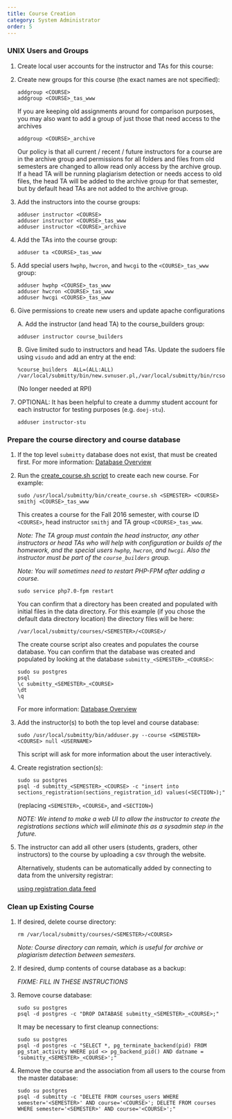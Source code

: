 ```yaml
---
title: Course Creation
category: System Administrator
order: 5
---
```


### UNIX Users and Groups

1. Create local user accounts for the instructor and TAs for this course:
 
2. Create new groups for this course (the exact names are not specified):

   ```
   addgroup <COURSE>
   addgroup <COURSE>_tas_www
   ```

   If you are keeping old assignments around for comparison purposes, you may also want to add a group of just 
   those that need access to the archives

   ```
   addgroup <COURSE>_archive
   ```

   Our policy is that all current / recent / future instructors for a course are in the archive group and permissions 
   for all folders and files from old semesters are changed to allow read only access by the archive group. If a head 
   TA will be running plagiarism detection or needs access to old files, the head TA will be added to the archive 
   group for that semester, but by default head TAs are not added to the archive group.


3. Add the instructors into the course groups:

   ```
   adduser instructor <COURSE>
   adduser instructor <COURSE>_tas_www
   adduser instructor <COURSE>_archive
   ```

5. Add the TAs into the course group:

   ```
   adduser ta <COURSE>_tas_www
   ```

6. Add special users `hwphp`, `hwcron`, and `hwcgi` to the `<COURSE>_tas_www` group:

   ```
   adduser hwphp <COURSE>_tas_www
   adduser hwcron <COURSE>_tas_www
   adduser hwcgi <COURSE>_tas_www
   ```

7. Give permissions to create new users and update apache configurations

   A. Add the instructor (and head TA) to the course_builders group:

      ```
      adduser instructor course_builders
      ```

   B. Give limited sudo to instructors and head TAs.  Update the sudoers file using
      `visudo` and add an entry at the end:

      ```
      %course_builders	ALL=(ALL:ALL) /var/local/submitty/bin/new.svnuser.pl,/var/local/submitty/bin/rcsonly.pl,/usr/sbin/apache2ctl,/var/local/submitty/bin/validate.svn.pl,/var/local/submitty/bin/validate.rcs.pl
      ```

   (No longer needed at RPI)


8. OPTIONAL: It has been helpful to create a dummy student account for
   each instructor for testing purposes (e.g. `doej-stu`).

   ```
   adduser instructor-stu
   ```


### Prepare the course directory and course database


1. If the top level `submitty` database does not exist, that must be
   created first.  For more information: [Database Overview](database_overview)


2. Run the [create_course.sh script](https://github.com/Submitty/Submitty/blob/master/bin/create_course.sh)
   to create each new course.  For example:

   ``` 
   sudo /usr/local/submitty/bin/create_course.sh <SEMESTER> <COURSE> smithj <COURSE>_tas_www 
   ```

   This creates a course for the Fall 2016 semester, with course ID
   `<COURSE>`, head instructor `smithj` and TA group
   `<COURSE>_tas_www`.  

   _Note: The TA group must contain the head instructor, any other
   instructors or head TAs who will help with configuration or builds
   of the homework, and the special users `hwphp`, `hwcron`, and `hwcgi`.  Also
   the instructor must be part of the `course_builders` group._
   
   _Note: You will sometimes need to restart PHP-FPM after adding a course._
   ``` 
   sudo service php7.0-fpm restart
   ```

   You can confirm that a directory has been created and populated
   with initial files in the data directory.  For this example (if you
   chose the default data directory location) the directory files will
   be here:
 
   ``` 
   /var/local/submitty/courses/<SEMESTER>/<COURSE>/ 
   ```  

   The create course script also creates and populates the course
   database.  You can confirm that the database was created and
   populated by looking at the database
   `submitty_<SEMESTER>_<COURSE>`:

   ```
   sudo su postgres
   psql
   \c submitty_<SEMESTER>_<COURSE>
   \dt
   \q
   ```

   For more information: [Database Overview](database_overview)


3. Add the instructor(s) to both the top level and course database:

   ```
   sudo /usr/local/submitty/bin/adduser.py --course <SEMESTER> <COURSE> null <USERNAME>
   ```

   This script will ask for more information about the user interactively.



4. Create registration section(s):

   ```
   sudo su postgres
   psql -d submitty_<SEMESTER>_<COURSE> -c "insert into sections_registration(sections_registration_id) values(<SECTION>);"
   ```

   (replacing `<SEMESTER>`, `<COURSE>`, and `<SECTION>`)

   _NOTE: We intend to make a web UI to allow the instructor to create
   the registrations sections which will eliminate this as a sysadmin
   step in the future._


5. The instructor can add all other users (students, graders, other
   instructors) to the course by uploading a csv through the website.


   Alternatively, students can be automatically added by connecting to
   data from the university registrar:

   [using registration data feed](https://github.com/Submitty/Submitty/tree/master/Docs/student_auto_feed)



### Clean up Existing Course


1.  If desired, delete course directory:

    ```
    rm /var/local/submitty/courses/<SEMESTER>/<COURSE>
    ```

    _Note: Course directory can remain, which is useful for archive or
    plagiarism detection between semesters._


2.  If desired, dump contents of course database as a backup:

    _FIXME: FILL IN THESE INSTRUCTIONS_


3.  Remove course database:

    ```
    sudo su postgres
    psql -d postgres -c "DROP DATABASE submitty_<SEMESTER>_<COURSE>;"
    ```

    It may be necessary to first cleanup connections:

    ```
    sudo su postgres    
    psql -d postgres -c "SELECT *, pg_terminate_backend(pid) FROM pg_stat_activity WHERE pid <> pg_backend_pid() AND datname = 'submitty_<SEMESTER>_<COURSE>';"
    ```


4.  Remove the course and the association from all users to the course from the master database:

    ```
    sudo su postgres
    psql -d submitty -c "DELETE FROM courses_users WHERE semester='<SEMESTER>' AND course='<COURSE>'; DELETE FROM courses WHERE semester='<SEMESTER>' AND course='<COURSE>';"
    ```
